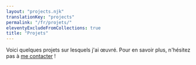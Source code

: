 ```yaml
---
layout: "projects.njk"
translationKey: "projects"
permalink: "/fr/projets/"
eleventyExcludeFromCollections: true
title: "Projets"
---
```

Voici quelques projets sur lesquels j'ai œuvré. Pour en savoir plus, n'hésitez pas à [me contacter](/fr/#contact) !
